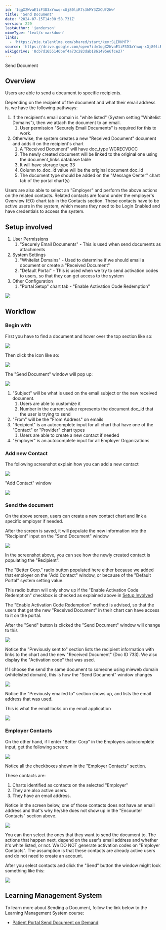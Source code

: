 ```yaml
---
id: '1qgX2WvaE1iF3D3xYnwq-xGj80liR7s3hMY3ZXCUf2Ww'
title: 'Send Document'
date: '2024-07-15T14:00:58.731Z'
version: 229
lastAuthor: 'janderson'
mimeType: 'text/x-markdown'
links:
  - 'https://mie.talentlms.com/shared/start/key:SLERKMFP'
source: 'https://drive.google.com/open?id=1qgX2WvaE1iF3D3xYnwq-xGj80liR7s3hMY3ZXCUf2Ww'
wikigdrive: '8cb7d1655146bef4a73c283dab1861495e6fce27'
---
```

Send Document

## Overview

Users are able to send a document to specific recipients.

Depending on the recipient of the document and what their email address is, we have the following pathways:

1. If the recipient's email domain is "white listed" (System setting "Whitelist Domains"), then we attach the document to an email.
    1. User permission "Securely Email Documents" is required for this to work.
2. Otherwise, the system creates a new "Received Document" document and adds it on the recipient's chart
    1. A "Received Document" will have doc_type WCRECVDOC
    2. The newly created document will be linked to the original one using the document_links database table
    3. It will have storage type 33
    4. Column to_doc_id value will be the original document doc_id
    5. The document type should be added on the "Message Center" chart tab of the portal chart(s)

Users are also able to select an "Employer" and perform the above actions on the related contacts.  Related contacts are found under the employer's Overview (EO) chart tab in the Contacts section.  These contacts have to be active users in the system, which means they need to be Login Enabled and have credentials to access the system.


## Setup involved

1. User Permissions
    1. "Securely Email Documents" - This is used when send documents as attachments
2. System Settings
    1. "Whitelist Domains" - Used to determine if we should email a document or create a "Received Document"
    2. "Default Portal" - This is used when we try to send activation codes to users, so that they can get access to the system
3. Other Configuration
    1. "Portal Setup" chart tab - "Enable Activation Code Redemption"

![](../send-document.assets/da668975187ff27da42b8517a5c343cd.png)

## Workflow

### Begin with

First you have to find a document and hover over the top section like so:

![](../send-document.assets/fab46b7132d46e5b670d2f0d2959f818.png)

Then click the icon like so:

![](../send-document.assets/daf18bf0c4e782a6a0c9e63b23d95a59.png)

The "Send Document" window will pop up:

![](../send-document.assets/ec1c3d5d99d9dfb1f23e30cfce6875f1.png)

1. "Subject" will be what is used on the email subject or the new received document.
    1. Users are able to customize it
    2. Number in the current value represents the document doc_id that the user is trying to send
2. "From" will be the "From Address" on emails
3. "Recipient" is an autocomplete input for all chart that have one of the "Contact" or "Provider" chart types
    1. Users are able to create a new contact if needed
4. "Employer" is an autocomplete input for all Employer Organizations

### Add new Contact

The following screenshot explain how you can add a new contact

![](../send-document.assets/3d3684456761db64d0f0756febe8ee75.png)

"Add Contact" window

![](../send-document.assets/49323c26fe71d0e02dd116fe0ed31bbb.png)

### Send the document

On the above screen, users can create a new contact chart and link a specific employer if needed.

After the screen is saved, it will populate the new information into the "Recipient" input on the "Send Document" window

![](../send-document.assets/ef20a4a2ecf8d85798b7bc8dce38c245.png)

In the screenshot above, you can see how the newly created contact is populating the "Recipient".

The "Better Corp." radio button populated here either because we added that employer on the "Add Contact" window, or because of the "Default Portal" system setting value.

This radio button will only show up if the "Enable Activation Code Redemption" checkbox is checked as explained above in [Setup Involved](#setup-involved)

The "Enable Activation Code Redemption" method is advised, so that the users that get the new "Received Document" in their chart can have access to it on the portal.

After the "Send" button is clicked the "Send Document" window will change to this

![](../send-document.assets/970c3620cb821acaf71673f9529863bb.png)

Notice the "Previously sent to" section lists the recipient information with links to the chart and the new "Received Document" (Doc ID 733).  We also display the "Activation code" that was used.

If I choose the send the same document to someone using mieweb domain (whitelisted domain), this is how the "Send Document" window changes

![](../send-document.assets/8f7d1bdf0b75201380ff3c966cf85695.png)

Notice the "Previously emailed to" section shows up, and lists the email address that was used.

This is what the email looks on my email application

![](../send-document.assets/8647a2b13493cfb0c39ac928a023ff17.png)

### Employer Contacts

On the other hand, if I enter "Better Corp" in the Employers autocomplete input, get the following screen:

![](../send-document.assets/7456da0813b6a29a1ad5ef8307de5acf.png)

Notice all the checkboxes shown in the "Employer Contacts" section.

These contacts are:

1. Charts identified as contacts on the selected "Employer"
2. They are also active users.
3. They have an email address.

Notice in the screen below, one of those contacts does not have an email address and that's why he/she does not show up in the "Encounter Contacts" section above.

![](../send-document.assets/cb97d99b92c6b11d1bebdc3b3ce404ae.png)

You can then select the ones that they want to send the document to.  The actions that happen next, depend on the user's email address and whether it's white listed, or not.  We DO NOT generate activation codes on "Employer Contacts".  The assumption is that these contacts are already active users and do not need to create an account.

After you select contacts and click the "Send" button the window might look something like this:

![](../send-document.assets/e357d249f5d5f2027d0149d1ed9f7f9b.png)

## Learning Management System

To learn more about Sending a Document, follow the link below to the Learning Management System course:

* [Patient Portal Send Document on Demand](https://mie.talentlms.com/shared/start/key:SLERKMFP)
